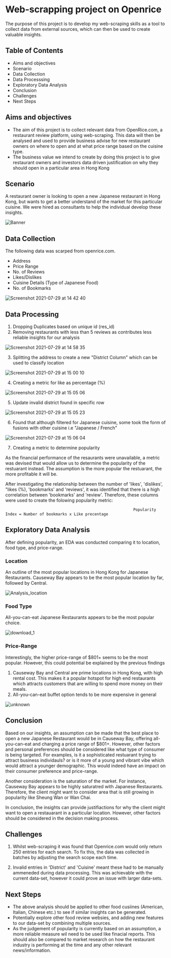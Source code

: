 # Web-scrapping project on Openrice

The purpose of this project is to develop my web-scraping skills as a tool to collect data from external sources, which can then be used to create valuable insights.

## Table of Contents
- Aims and objectives
- Scenario
- Data Collection
- Data Processsing 
- Exploratory Data Analysis
- Conclusion
- Challenges
- Next Steps


## Aims and objectives

- The aim of this project is to collect relevant data from OpenRice.com, a restaurant review platform, using web-scraping. This data will then be analysed and used to provide business advise for new restaurant owners on where to open and at what price range based on the cuisine type.
- The business value we intend to create by doing this project is to give restaurant owners and investors data driven justification on why they should open in a particular area in Hong Kong


## Scenario 
 
A restaurant owner is looking to open a new Japanese restaurant in Hong Kong, but wants to get a better understand of the market for this particular cuisine. We were hired as consultants to help the individual develop these insights.

![Banner](https://user-images.githubusercontent.com/70877020/127438241-3787d43d-64b0-42f8-9b8b-6fc44e9aac9b.png)


## Data Collection

The following data was scarped from openrice.com.

- Address
- Price Range
- No. of Reviews
- Likes/Dislikes
- Cuisine Details (Type of Japanese Food) 
- No. of Bookmarks

![Screenshot 2021-07-29 at 14 42 40](https://user-images.githubusercontent.com/70877020/127444328-3724c09f-95a0-4281-a9b8-5ee6e407fcfc.png)


## Data Processing 

1) Dropping Duplicates based on unique id (res_id)
2) Removing restaurants with less than 5 reviews as contributes less reliable insights for our analysis

![Screenshot 2021-07-29 at 14 58 35](https://user-images.githubusercontent.com/70877020/127446390-ba3ff9a5-658c-46a2-935b-b48bc62ba333.png)

3) Splitting the address to create a new "District Column" which can be used to classify location

![Screenshot 2021-07-29 at 15 00 10](https://user-images.githubusercontent.com/70877020/127446614-44fbc055-807a-4f09-91ed-7cf3cd79f3f7.png)

4) Creating a metric for like as percentage (%) 

![Screenshot 2021-07-29 at 15 05 06](https://user-images.githubusercontent.com/70877020/127447249-a7bb438f-63ba-4f25-94e1-ef8162c20dbd.png)

5) Update invalid district found in specific row

![Screenshot 2021-07-29 at 15 05 23](https://user-images.githubusercontent.com/70877020/127447298-589b10c5-16cd-48d2-96ef-89ddfd2fadf8.png)

6) Found that although filtered for Japanese cuisine, some took the form of fusions with other cuisine i.e "Japanese / French" 

![Screenshot 2021-07-29 at 15 06 04](https://user-images.githubusercontent.com/70877020/127447571-463c7934-4235-4286-9f2a-d0737d1fbc4c.png)

7) Creating a metric to determine popularity 

As the financial performance of the resaurants were unavailable, a metric was devised that would allow us to determine the popularity of the restuarant instead. The assumption is the more popular the restuarant, the more profitable it will be. 


After investigating the relationship between the number of 'likes', 'dislikes', "likes (%), 'bookmarks' and 'reviews', it was identified that there is a high correlation between 'bookmarks' and 'review'. Therefore, these columns were used to create the folowing popularity metric:

                                                            Popularity Index = Number of bookmarks x Like precentage

## Exploratory Data Analysis

After defining popularity, an EDA was conducted comparing it to location, food type, and price-range.

### Location

An outline of the most popular locations in Hong Kong for Japanese Restaurants. Causeway Bay appears to be the most popular location by far, followed by Central.

![Analysis_location](https://user-images.githubusercontent.com/70877020/127450480-d5b3041f-efdd-49ba-818e-75068b7c5461.png)


### Food Type

All-you-can-eat Japanese Restaurants appears to be the most popular choice.

![download_1](https://user-images.githubusercontent.com/70877020/127450739-0b2747a5-1c98-4c11-835f-0b640846f73b.png)


### Price-Range

Interestingly, the higher price-range of $801+ seems to be the most popular. However, this could potential be explained by the previous findings

1) Causeway Bay and Central are prime locations in Hong Kong, with high rental cost. This makes it a popular hotspot for high end restaurants which attracts customers that are willing to spend more money on their meals.
2) All-you-can-eat buffet option tends to be more expensive in general

![unknown](https://user-images.githubusercontent.com/70877020/127450800-49600ecb-afd0-4357-9d58-993655175d99.png)


## Conclusion 

Based on our insights, an assumption can be made that the best place to open a new Japanese Restaurant would be in Causeway Bay, offering all-you-can-eat and charging a price range of $801+. However, other factors and personal preferences should be considered like what type of consumer is being targeted. For examples, is it a sophisticated restuarant trying to attract business individauls? or is it more of a young and vibrant vibe which would attract a younger demographic. This would indeed have an impact on their consumer preference and price-range. 

Another consideration is the saturation of the market. For instance, Causeway Bay appears to be highly saturatred with Japanese Restaurants. Therefore, the client might want to consider area that is still growing in popularity like Sheung Wan or Wan Chai.

In conclusion, the insights can provide justifiactions for why the client might want to open a restauarant in a particular location. However, other factors should be considered in the decision making process.

## Challenges 

1) Whilst web-scraping it was found that Openrice.com would only return 250 entries for each search. To fix this, the data was collected in batches by adjusting the search scope each time.

2) Invalid entries in 'District' and 'Cuisine' meant these had to be manually ammeneded during data processing. This was achievable with the current data-set, however it could prove an issue with larger data-sets.

## Next Steps

- The above analysis should be applied to other food cusiines (American, Italian, Chinese etc.) to see if similar insights can be generated.
- Potentially explore other food review websies, and adding new features to our data-set by combining multiple sources.
- As the judgement of popularity is currently based on an assumption, a more reliable measure wil need to be used like finacial reports. This should also be compared to market research on how the restaurant industry is performing at the time and any other relevant news/information.









